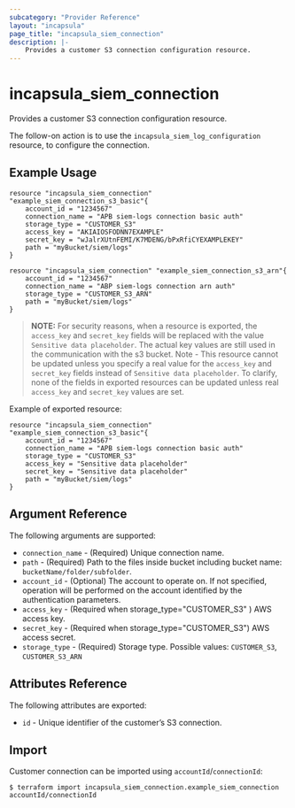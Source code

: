 ```yaml
---
subcategory: "Provider Reference"
layout: "incapsula"
page_title: "incapsula_siem_connection"
description: |- 
    Provides a customer S3 connection configuration resource.
---
```


# incapsula_siem_connection

Provides a customer S3 connection configuration resource.

The follow-on action is to use the `incapsula_siem_log_configuration` resource, to configure the connection.

## Example Usage

```hcl
resource "incapsula_siem_connection" "example_siem_connection_s3_basic"{
	account_id = "1234567"
	connection_name = "APB siem-logs connection basic auth"
	storage_type = "CUSTOMER_S3"
  	access_key = "AKIAIOSFODNN7EXAMPLE"
  	secret_key = "wJalrXUtnFEMI/K7MDENG/bPxRfiCYEXAMPLEKEY"
  	path = "myBucket/siem/logs"
}

resource "incapsula_siem_connection" "example_siem_connection_s3_arn"{
	account_id = "1234567"
	connection_name = "ABP siem-logs connection arn auth"
	storage_type = "CUSTOMER_S3_ARN"
  	path = "myBucket/siem/logs"
}
```
> **NOTE:**
For security reasons, when a resource is exported, the `access_key` and `secret_key` fields will be replaced with the value `Sensitive data placeholder`.
The actual key values are still used in the communication with the s3 bucket.
Note - This resource cannot be updated unless you specify a real value for the `access_key` and `secret_key` fields instead of `Sensitive data placeholder`.
To clarify, none of the fields in exported resources can be updated unless real `access_key` and `secret_key` values are set.

Example of exported resource:

```hcl
resource "incapsula_siem_connection" "example_siem_connection_s3_basic"{
	account_id = "1234567"
	connection_name = "APB siem-logs connection basic auth"
	storage_type = "CUSTOMER_S3"
  	access_key = "Sensitive data placeholder"
  	secret_key = "Sensitive data placeholder"
  	path = "myBucket/siem/logs"
}
```
## Argument Reference

The following arguments are supported:

* `connection_name` - (Required) Unique connection name.
* `path` - (Required) Path to the files inside bucket including bucket name: `bucketName/folder/subfolder`.
* `account_id` - (Optional) The account to operate on. If not specified, operation will be performed on the account identified by the authentication parameters.
* `access_key` - (Required when storage_type="CUSTOMER_S3" ) AWS access key.
* `secret_key` - (Required when storage_type="CUSTOMER_S3") AWS access secret.
* `storage_type` - (Required) Storage type. Possible values: `CUSTOMER_S3`, `CUSTOMER_S3_ARN` 

## Attributes Reference

The following attributes are exported:

* `id` - Unique identifier of the customer’s S3 connection.

## Import

Customer connection  can be imported using `accountId`/`connectionId`:

```
$ terraform import incapsula_siem_connection.example_siem_connection accountId/connectionId
```

